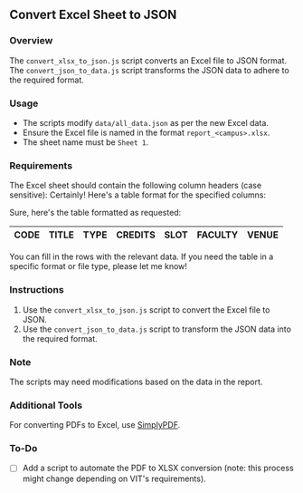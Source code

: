 ## Convert Excel Sheet to JSON

### Overview

The `convert_xlsx_to_json.js` script converts an Excel file to JSON format. The `convert_json_to_data.js` script transforms the JSON data to adhere to the required format.

### Usage

-   The scripts modify `data/all_data.json` as per the new Excel data.
-   Ensure the Excel file is named in the format `report_<campus>.xlsx`.
-   The sheet name must be `Sheet 1`.

### Requirements

The Excel sheet should contain the following column headers (case sensitive):
Certainly! Here's a table format for the specified columns:

Sure, here's the table formatted as requested:

| CODE | TITLE | TYPE | CREDITS | SLOT | FACULTY | VENUE |
| ---- | ----- | ---- | ------- | ---- | ------- | ----- |

You can fill in the rows with the relevant data. If you need the table in a specific format or file type, please let me know!

### Instructions

1. Use the `convert_xlsx_to_json.js` script to convert the Excel file to JSON.
2. Use the `convert_json_to_data.js` script to transform the JSON data into the required format.

### Note

The scripts may need modifications based on the data in the report.

### Additional Tools

For converting PDFs to Excel, use [SimplyPDF](https://simplypdf.com/Excel).

### To-Do

-   [ ] Add a script to automate the PDF to XLSX conversion (note: this process might change depending on VIT's requirements).
